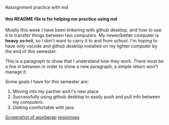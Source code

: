 #assignment practice with md
#### this README file is for helping me practice using md

Mostly this week I have been tinkering with github desktop, and how to use it to transfer things between two computers. My newer/better computer is **heavy** ~~as hell~~, so I don't want to carry it to and from school. I'm *hoping* to have only vscode and github desktop installed on my lighter computer by the end of this semester.

This is a paragraph to show that I understand how they work. There must be a line in between in order to show a new paragraph, a simple return won't manage it.

Some goals I have for this semester are:
1. Moving into my partner and I's new place
2. Successfully using github desktop to easily push and pull info between my computers.
3. Getting comfortable with java

[Screenshot of wordwrap](./images/Screenshot%202024-09-16%20092943.png)
[responses](./responses.txt)